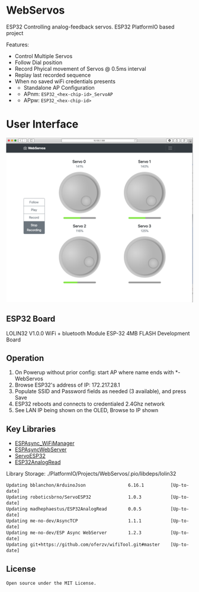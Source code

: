 # WebServos
ESP32 Controlling analog-feedback servos.
ESP32 PlatformIO based project

Features:
* Control Multiple Servos
* Follow Dial position
* Record Phyical movement of Servos @ 0.5ms interval
* Replay last recorded sequence
* When no saved wiFi credentials presents 
* * Standalone AP Configuration 
* * APnm: `ESP32_<hex-chip-id>_ServoAP` 
* * APpw: `ESP32_<hex-chip-id>`

# User Interface
![ScreenShot](./UI.png)

## ESP32 Board
LOLIN32 V1.0.0 WiFi + bluetooth Module ESP-32 4MB FLASH Development Board

## Operation
1. On Powerup without prior config: start AP where name ends with *-WebServos
2. Browse ESP32's address of IP: 172.217.28.1
3. Populate SSID and Password fields as needed (3 available), and press Save
4. ESP32 reboots and connects to credentialed 2.4Ghz network
5. See LAN IP being shown on the OLED, Browse to IP shown



## Key Libraries

* [ESPAsync_WiFiManager](https://github.com/khoih-prog/ESPAsync_WiFiManager)
* [ESPAsyncWebServer](https://github.com/me-no-dev/ESPAsyncWebServer)
* [ServoESP32](https://github.com/RoboticsBrno/ServoESP32)
* [ESP32AnalogRead](https://github.com/madhephaestus/ESP32AnalogRead)

Library Storage: ./PlatformIO/Projects/WebServos/.pio/libdeps/lolin32

    Updating bblanchon/ArduinoJson                6.16.1          [Up-to-date]
    Updating roboticsbrno/ServoESP32              1.0.3           [Up-to-date]
    Updating madhephaestus/ESP32AnalogRead        0.0.5           [Up-to-date]
    Updating me-no-dev/AsyncTCP                   1.1.1           [Up-to-date]
    Updating me-no-dev/ESP Async WebServer        1.2.3           [Up-to-date]
    Updating git+https://github.com/oferzv/wifiTool.git#master    [Up-to-date]

## License

    Open source under the MIT License.